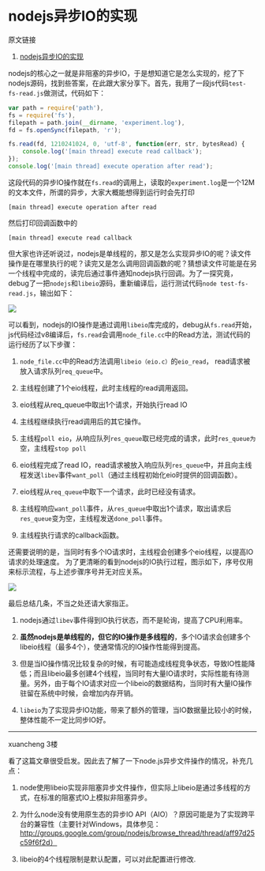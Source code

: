 # nodejs异步IO的实现

原文链接

1. [nodejs异步IO的实现](https://cnodejs.org/topic/4f16442ccae1f4aa2700113b)

nodejs的核心之一就是非阻塞的异步IO，于是想知道它是怎么实现的，挖了下nodejs源码，找到些答案，在此跟大家分享下。首先，我用了一段js代码`test-fs-read.js`做测试，代码如下：

```js
var path = require('path'),
fs = require('fs'),
filepath = path.join(__dirname, 'experiment.log'),
fd = fs.openSync(filepath, 'r');

fs.read(fd, 1210241024, 0, 'utf-8', function(err, str, bytesRead) {
    console.log('[main thread] execute read callback');
});
console.log('[main thread] execute operation after read');
```

这段代码的异步IO操作就在`fs.read`的调用上，读取的`experiment.log`是一个12M的文本文件，所谓的异步，大家大概能想得到运行时会先打印

```
[main thread] execute operation after read
```

然后打印回调函数中的

```
[main thread] execute read callback
```

但大家也许还听说过，nodejs是单线程的，那又是怎么实现异步IO的呢？读文件操作是在哪里执行的呢？读完又是怎么调用回调函数的呢？猜想读文件可能是在另一个线程中完成的，读完后通过事件通知nodejs执行回调。为了一探究竟，debug了一把`nodejs`和`libeio`源码，重新编译后，运行测试代码`node test-fs-read.js`，输出如下：

![](https://gitee.com/generals-space/gitimg/raw/master/53b297cc15608444606ea3f31e7167ce.jpg)

可以看到，nodejs的IO操作是通过调用`libeio`库完成的，debug从`fs.read`开始，js代码经过v8编译后，`fs.read`会调用`node_file.cc`中的Read方法，测试代码的运行经历了以下步骤：

1. `node_file.cc`中的Read方法调用`libeio（eio.c）`的`eio_read`， read请求被放入请求队列`req_queue`中。

2. 主线程创建了1个eio线程，此时主线程的read调用返回。

3. eio线程从req_queue中取出1个请求，开始执行read IO

4. 主线程继续执行read调用后的其它操作。

5. 主线程`poll eio`，从响应队列`res_queue`取已经完成的请求，此时`res_queue为`空，主线程`stop poll`

6. eio线程完成了read IO，read请求被放入响应队列`res_queue`中，并且向主线程发送`libev`事件`want_poll`（通过主线程初始化eio时提供的回调函数）。

7. eio线程从`req_queue`中取下一个请求，此时已经没有请求。

8. 主线程响应`want_poll`事件，从`res_queue`中取出1个请求，取出请求后`res_queue`变为空，主线程发送`done_poll`事件。

9. 主线程执行请求的callback函数。

还需要说明的是，当同时有多个IO请求时，主线程会创建多个eio线程，以提高IO请求的处理速度。
为了更清晰的看到nodejs的IO执行过程，图示如下，序号仅用来标示流程，与上述步骤序号并无对应关系。

![](https://gitee.com/generals-space/gitimg/raw/master/dc0674db2bd387a69ffda5c3fd45c859.jpg)

最后总结几条，不当之处还请大家指正。

1. nodejs通过`libev`事件得到IO执行状态，而不是轮询，提高了CPU利用率。

2. **虽然nodejs是单线程的，但它的IO操作是多线程的**，多个IO请求会创建多个libeio线程（最多4个），使通常情况的IO操作性能得到提高。

3. 但是当IO操作情况比较复杂的时候，有可能造成线程竞争状态，导致IO性能降低；而且libeio最多创建4个线程，当同时有大量IO请求时，实际性能有待测量。另外，由于每个IO请求对应一个libeio的数据结构，当同时有大量IO操作驻留在系统中时候，会增加内存开销。

4. `libeio`为了实现异步IO功能，带来了额外的管理，当IO数据量比较小的时候，整体性能不一定比同步IO好。

------

xuancheng 3楼

看了这篇文章很受启发。因此去了解了一下node.js异步文件操作的情况，补充几点：

1. node使用libeio实现非阻塞异步文件操作，但实际上libeio是通过多线程的方式，在标准的阻塞式IO上模拟非阻塞异步。

2. 为什么node没有使用原生态的异步IO API（AIO）？原因可能是为了实现跨平台的兼容性（主要针对Windows，具体参见：http://groups.google.com/group/nodejs/browse_thread/thread/aff97d25c59f6f2d）

3. libeio的4个线程限制是默认配置，可以对此配置进行修改.